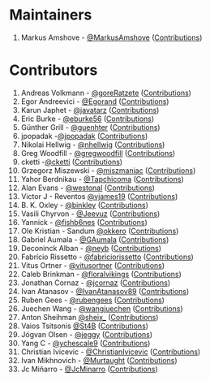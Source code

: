 # Maintainers

1. Markus Amshove - [@MarkusAmshove](https://github.com/MarkusAmshove) ([Contributions](https://github.com/MarkusAmshove/Kluent/commits?author=MarkusAmshove))

# Contributors

1. Andreas Volkmann - [@goreRatzete](https://github.com/goreRatzete) ([Contributions](https://github.com/MarkusAmshove/Kluent/commits?author=goreRatzete))
1. Egor Andreevici - [@Egorand](https://github.com/Egorand) ([Contributions](https://github.com/MarkusAmshove/Kluent/commits?author=Egorand))
1. Karun Japhet - [@javatarz](https://github.com/javatarz) ([Contributions](https://github.com/MarkusAmshove/Kluent/commits?author=javatarz))
1. Eric Burke - [@eburke56](https://github.com/eburke56) ([Contributions](https://github.com/MarkusAmshove/Kluent/commits?author=eburke56))
1. Günther Grill - [@guenhter](https://github.com/guenhter) ([Contributions](https://github.com/MarkusAmshove/Kluent/commits?author=guenhter))
1. jpopadak -[@jpopadak](https://github.com/jpopadak) ([Contributions](https://github.com/MarkusAmshove/Kluent/commits?author=jpopadak))
1. Nikolai Hellwig - [@nhellwig](https://github.com/nhellwig) ([Contributions](https://github.com/MarkusAmshove/Kluent/commits?author=nhellwig))
1. Greg Woodfill - [@gregwoodfill](https://github.com/gregwoodfill) ([Contributions](https://github.com/MarkusAmshove/Kluent/commits?author=gregwoodfill))
1. cketti -[@cketti](https://github.com/cketti) ([Contributions](https://github.com/MarkusAmshove/Kluent/commits?author=cketti))
1. Grzegorz Miszewski - [@miszmaniac](https://github.com/miszmaniac) ([Contributions](https://github.com/MarkusAmshove/Kluent/commits?author=miszmaniac))
1. Yahor Berdnikau - [@Tapchicoma](https://github.com/Tapchicoma) ([Contributions](https://github.com/MarkusAmshove/Kluent/commits?author=Tapchicoma))
1. Alan Evans - [@westonal](https://github.com/westonal) ([Contributions](https://github.com/MarkusAmshove/Kluent/commits?author=westonal))
1. Victor J - Reventos [@vjames19](https://github.com/vjames19) ([Contributions](https://github.com/MarkusAmshove/Kluent/commits?author=vjames19))
1. B. K. Oxley - [@binkley](https://github.com/binkley) ([Contributions](https://github.com/MarkusAmshove/Kluent/commits?author=binkley))
1. Vasili Chyrvon - [@Jeevuz](https://github.com/Jeevuz) ([Contributions](https://github.com/MarkusAmshove/Kluent/commits?author=Jeevuz))
1. Yannick - [@fishb6nes](https://github.com/fishb6nes) ([Contributions](https://github.com/MarkusAmshove/Kluent/commits?author=fishb6nes))
1. Ole Kristian - Sandum [@okkero](https://github.com/okkero) ([Contributions](https://github.com/MarkusAmshove/Kluent/commits?author=okkero))
1. Gabriel Aumala - [@GAumala](https://github.com/GAumala) ([Contributions](https://github.com/MarkusAmshove/Kluent/commits?author=GAumala))
1. Deconinck Alban - [@neyb](https://github.com/neyb) ([Contributions](https://github.com/MarkusAmshove/Kluent/commits?author=neyb))
1. Fabrício Rissetto - [@fabriciorissetto](https://github.com/fabriciorissetto) ([Contributions](https://github.com/MarkusAmshove/Kluent/commits?author=fabriciorissetto))
1. Vitus Ortner - [@vitusortner](https://github.com/vitusortner) ([Contributions](https://github.com/MarkusAmshove/Kluent/commits?author=vitusortner))
1. Caleb Brinkman - [@floralvikings](https://github.com/floralvikings) ([Contributions](https://github.com/MarkusAmshove/Kluent/commits?author=floralvikings))
1. Jonathan Cornaz - [@jcornaz](https://github.com/jcornaz) ([Contributions](https://github.com/MarkusAmshove/Kluent/commits?author=jcornaz))
1. Ivan Atanasov - [@IvanAtanasov89](https://github.com/IvanAtanasov89) ([Contributions](https://github.com/MarkusAmshove/Kluent/commits?author=IvanAtanasov89))
1. Ruben Gees - [@rubengees](https://github.com/rubengees) ([Contributions](https://github.com/MarkusAmshove/Kluent/commits?author=rubengees))
1. Juechen Wang - [@wangjuechen](https://github.com/wangjuechen) ([Contributions](https://github.com/MarkusAmshove/Kluent/commits?author=wangjuechen))
1. Anton Sheihman [@sheix_](https://github.com/sheix_) ([Contributions](https://github.com/MarkusAmshove/Kluent/commits?author=rubengees))
1. Vaios Tsitsonis [@St4B](https://github.com/St4B) ([Contributions](https://github.com/MarkusAmshove/Kluent/commits?author=st4b))
1. Jógvan Olsen - [@jeggy](https://github.com/jeggy) ([Contributions](https://github.com/MarkusAmshove/Kluent/commits?author=jeggy))
1. Yang C - [@ychescale9](https://github.com/ychescale9) ([Contributions](https://github.com/MarkusAmshove/Kluent/commits?author=ychescale9))
1. Christian Ivicevic - [@ChristianIvicevic](https://github.com/ChristianIvicevic) ([Contributions](https://github.com/MarkusAmshove/Kluent/commits?author=ChristianIvicevic))
1. Ivan Mikhnovich - [@Murtaught](https://github.com/Murtaught) ([Contributions](https://github.com/MarkusAmshove/Kluent/commits?author=Murtaught))
1. Jc Miñarro - [@JcMinarro](https://github.com/JcMinarro) ([Contributions](https://github.com/MarkusAmshove/Kluent/commits?author=JcMinarro))
